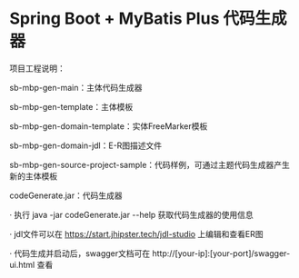 # Spring Boot + MyBatis Plus 代码生成器

项目工程说明：

sb-mbp-gen-main：主体代码生成器

sb-mbp-gen-template：主体模板

sb-mbp-gen-domain-template：实体FreeMarker模板

sb-mbp-gen-domain-jdl：E-R图描述文件

sb-mbp-gen-source-project-sample：代码样例，可通过主题代码生成器产生新的主体模板

codeGenerate.jar：代码生成器

 · 执行 java -jar codeGenerate.jar --help 获取代码生成器的使用信息

 · jdl文件可以在 https://start.jhipster.tech/jdl-studio 上编辑和查看ER图
 
 · 代码生成并启动后，swagger文档可在 http://[your-ip]:[your-port]/swagger-ui.html 查看
